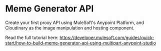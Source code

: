 # Meme Generator API

Create your first proxy API using MuleSoft's Anypoint Platform, and Cloudinary as the image manipulation and hosting component.  

Read the full tutorial here: https://developer.mulesoft.com/guides/quick-start/how-to-build-meme-generator-api-using-multipart-anypoint-studio
